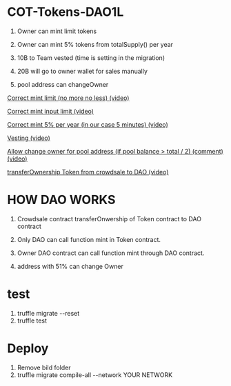 # COT-Tokens-DAO1L

1) Owner can mint limit tokens

2) Owner can mint 5% tokens from totalSupply() per year

3) 10B to Team vested (time is setting in the migration)

4) 20B will go to owner wallet for sales manually

5) pool address can changeOwner

[Correct mint limit (no more no less) (video)](https://vk.com/videos223443924?z=video223443924_456239565%2Fpl_223443924_-2)

[Correct mint input limit (video)](https://vk.com/videos223443924?z=video223443924_456239559%2Fpl_223443924_-2)

[Correct mint 5% per year (in our case 5 minutes) (video)](https://vk.com/videos223443924?z=video223443924_456239561%2Fpl_223443924_-2)

[Vesting (video)](https://vk.com/videos223443924?z=video223443924_456239556%2Fpl_223443924_-2)

[Allow change owner for pool address (if pool balance > total / 2) (comment) (video)](https://vk.com/videos223443924?z=video223443924_456239566%2Fpl_223443924_-2)

[transferOwnership Token from crowdsale to DAO (video)](https://vk.com/video?z=video223443924_456239580%2Fpl_cat_updates)


# HOW DAO WORKS

1) Crowdsale contract transferOnwership of Token contract to DAO contract

2) Only DAO can call function mint in Token contract.

3) Owner DAO contract can call function mint through DAO contract.

4) address with 51% can change Owner

# test

1) truffle migrate --reset
2) truffle test

# Deploy
1) Remove bild folder
2) truffle migrate compile-all --network YOUR NETWORK
